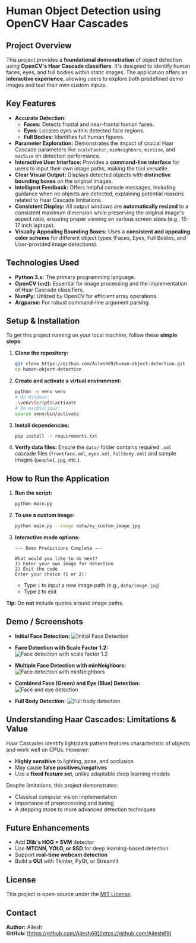 # **Human Object Detection using OpenCV Haar Cascades**

## **Project Overview**

This project provides a **foundational demonstration** of object detection using **OpenCV's Haar Cascade classifiers**. It's designed to identify human faces, eyes, and full bodies within static images. The application offers an **interactive experience**, allowing users to explore both predefined demo images and test their own custom inputs.

## **Key Features**

* **Accurate Detection:**
  * **Faces:** Detects frontal and near-frontal human faces.
  * **Eyes:** Locates eyes within detected face regions.
  * **Full Bodies:** Identifies full human figures.
* **Parameter Exploration:** Demonstrates the impact of crucial Haar Cascade parameters like `scaleFactor`, `minNeighbors`, `minSize`, and `maxSize` on detection performance.
* **Interactive User Interface:** Provides a **command-line interface** for users to input their own image paths, making the tool versatile.
* **Clear Visual Output:** Displays detected objects with **distinctive bounding boxes** on the original images.
* **Intelligent Feedback:** Offers helpful console messages, including guidance when no objects are detected, explaining potential reasons related to Haar Cascade limitations.
* **Consistent Display:** All output windows are **automatically resized** to a consistent maximum dimension while preserving the original image's aspect ratio, ensuring proper viewing on various screen sizes (e.g., 15-17 inch laptops).
* **Visually Appealing Bounding Boxes:** Uses a **consistent and appealing color scheme** for different object types (Faces, Eyes, Full Bodies, and User-provided image detections).

## **Technologies Used**

* **Python 3.x:** The primary programming language.
* **OpenCV (`cv2`):** Essential for image processing and the implementation of Haar Cascade classifiers.
* **NumPy:** Utilized by OpenCV for efficient array operations.
* **Argparse:** For robust command-line argument parsing.

## **Setup & Installation**

To get this project running on your local machine, follow these **simple steps**:

1. **Clone the repository:**
    ```bash
    git clone https://github.com/Ailesh69/human-object-detection.git
    cd human-object-detection
    ```

2. **Create and activate a virtual environment:**
    ```bash
    python -m venv venv
    # On Windows:
    .\venv\Scripts\activate
    # On macOS/Linux:
    source venv/bin/activate
    ```

3. **Install dependencies:**
    ```bash
    pip install -r requirements.txt
    ```

4. **Verify data files:**
    Ensure the `data/` folder contains required `.xml` cascade files (`frontface.xml`, `eyes.xml`, `fullbody.xml`) and sample images (`people1.jpg`, etc.).

## **How to Run the Application**

1. **Run the script:**
    ```bash
    python main.py
    ```

2. **To use a custom image:**
    ```bash
    python main.py --image data/my_custom_image.jpg
    ```

3. **Interactive mode options:**
    ```
    --- Demo Predictions Complete ---

    What would you like to do next?
    1) Enter your own image for detection
    2) Exit the code
    Enter your choice (1 or 2):
    ```

    * Type `1` to input a new image path (e.g., `data/image.jpg`)
    * Type `2` to exit

**Tip:** Do **not** include quotes around image paths.

## **Demo / Screenshots**

* **Initial Face Detection:**
  ![Initial Face Detection](assets/yellow.jpg)

* **Face Detection with Scale Factor 1.2:**
  ![Face detection with scale factor 1.2](assets/green.jpg)

* **Multiple Face Detection with minNeighbors:**
  ![Face detection with minNeighbors](assets/grp.jpg)

* **Combined Face (Green) and Eye (Blue) Detection:**
  ![Face and eye detection](assets/eyes.jpg)

* **Full Body Detection:**
  ![Full body detection](assets/fullbdy.jpg)

## **Understanding Haar Cascades: Limitations & Value**

Haar Cascades identify light/dark pattern features characteristic of objects and work well on CPUs. However:

* **Highly sensitive** to lighting, pose, and occlusion
* May cause **false positives/negatives**
* Use a **fixed feature set**, unlike adaptable deep learning models

Despite limitations, this project demonstrates:
* Classical computer vision implementation
* Importance of preprocessing and tuning
* A stepping stone to more advanced detection techniques

## **Future Enhancements**

* Add **Dlib's HOG + SVM** detector
* Use **MTCNN, YOLO, or SSD** for deep learning-based detection
* Support **real-time webcam detection**
* Build a **GUI** with Tkinter, PyQt, or Streamlit

## **License**

This project is open-source under the [MIT License](LICENSE).

## **Contact**

**Author:** Ailesh  
**GitHub:** [https://github.com/Ailesh69](https://github.com/Ailesh69)
